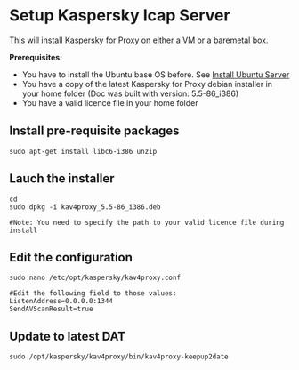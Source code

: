 # Setup Kaspersky Icap Server
This will install Kaspersky for Proxy on either a VM or a baremetal box.

**Prerequisites:**

* You have to install the Ubuntu base OS before. See [Install Ubuntu Server](build_doc.html?fname=install_ubuntu_server.md)
* You have a copy of the latest Kaspersky for Proxy debian installer in your home folder (Doc was built with version: 5.5-86_i386)
* You have a valid licence file in your home folder

## Install pre-requisite packages

    sudo apt-get install libc6-i386 unzip

## Lauch the installer

    cd
    sudo dpkg -i kav4proxy_5.5-86_i386.deb

    #Note: You need to specify the path to your valid licence file during install

## Edit the configuration
    sudo nano /etc/opt/kaspersky/kav4proxy.conf

    #Edit the following field to those values:
    ListenAddress=0.0.0.0:1344
    SendAVScanResult=true

## Update to latest DAT

    sudo /opt/kaspersky/kav4proxy/bin/kav4proxy-keepup2date